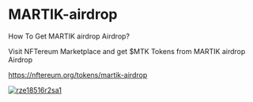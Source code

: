 # MARTIK-airdrop

How To Get MARTIK airdrop Airdrop?

Visit NFTereum Marketplace and get $MTK Tokens from MARTIK airdrop Airdrop

https://nftereum.org/tokens/martik-airdrop

<a href="https://nftereum.org/tokens/martik-airdrop"><img src="https://i.ibb.co/LDwsDDP/d22.jpg" alt="rze18516r2sa1" border="0"></a>
